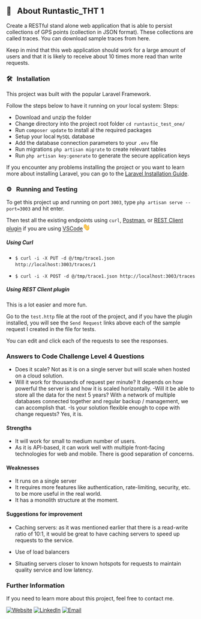 ## 💼 &nbsp; About Runtastic_THT 1


 Create a RESTful stand alone web application that is able to persist collections of GPS points (collection in JSON format). These collections are called traces. You can download sample traces from here.

Keep in mind that this web application should work for a large amount of users and that it is likely to receive about 10 times more read than write requests.

### 🛠 &nbsp; Installation

This project was built with the popular Laravel Framework.

Follow the steps below to have it running on your local system:
Steps:
- Download and unzip the folder
- Change directory into the project root folder ```cd runtastic_test_one/```
- Run ```composer update``` to install al the required packages
- Setup your local ```MySQL``` database
- Add the database connection parameters to your ```.env``` file
- Run migrations ```php artisan migrate``` to create relevant tables
- Run ```php artisan key:generate``` to generate the secure application keys

If you encounter any problems installing the project or you want to learn more about installing Laravel, you can go to the [Laravel Installation Guide](https://laravel.com/docs/8.x/installation).

### ⚙️ &nbsp; Running and Testing

To get this project up and running on port ```3003```,
 type ```php artisan serve --port=3003``` and hit enter.
 
 Then test all the existing endpoints using ```curl```, [Postman](https://www.postman.com/), or [REST Client plugin](https://github.com/Huachao/vscode-restclient) if you are using [VSCode](https://code.visualstudio.com/)<img src="https://raw.githubusercontent.com/ABSphreak/ABSphreak/master/gifs/Hi.gif" width="20px" />

##### **Using Curl**
- ```$ curl -i -X PUT -d @/tmp/trace1.json http://localhost:3003/traces/1 ```

- ```$ curl -i -X POST -d @/tmp/trace1.json http://localhost:3003/traces```


##### **Using REST Client plugin**

This is a lot easier and more fun.

Go to the ```test.http``` file at the root of the project, and if you have the plugin installed, you will see the ```Send Request``` links above each of the sample request I created in the file for tests.

You can edit and click each of the requests to see the responses.


### Answers to Code Challenge Level 4 Questions

- Does it scale? Not as it is on a single server but will scale when hosted on a cloud solution.
- Will it work for thousands of request per minute? It depends on how powerful the server is and how it is scaled horizontally.
-Will it be able to store all the data for the next 5 years? With a network of multiple databases connected together and regular backup / management, we can accomplish that. 
-Is your solution flexible enough to cope with change requests? Yes, it is.

#### Strengths

- It will work for small to medium number of users.
- As it is API-based, it can work well with multiple front-facing technologies for web and mobile. There is good separation of concerns.

#### Weaknesses
- It runs on a single server
- It requires more features like authentication, rate-limiting, security, etc. to be more useful in the real world.
- It has a monolith structure at the moment.
#### Suggestions for improvement
- Caching servers: as it was mentioned earlier that there is a read-write ratio of 10:1, it would be great to have caching servers to speed up requests to the service.

- Use of load balancers
- Situating servers closer to known hotspots for requests to maintain quality service and low latency.


### Further Information

If you need to learn more about this project, feel free to contact me.

<p align="left">
<a href="https://www.tortyemmanuel.com/"><img alt="Website" src="https://img.shields.io/badge/Website-www.tortyemmanuel.com-blue?style=rounded-square&logo=google-chrome"></a>
<a href="https://www.linkedin.com/in/emmanuel-torty-60052153/"><img alt="LinkedIn" src="https://img.shields.io/badge/LinkedIn-Emmanuel%20Torty-blue?style=rounded-square&logo=linkedin"></a>
<a href="mailto:torty.emmanuel@gmail.com"><img alt="Email" src="https://img.shields.io/badge/Email-torty.emmanuel@gmail.com-blue?style=rounded-square&logo=gmail"></a>
</p>
